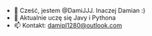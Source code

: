 - 👋 Cześć, jestem @DamiJJJ. Inaczej Damian :)
- 🌱 Aktualnie uczę się Javy i Pythona
- 📫 Kontakt: damipl1280@outlook.com
